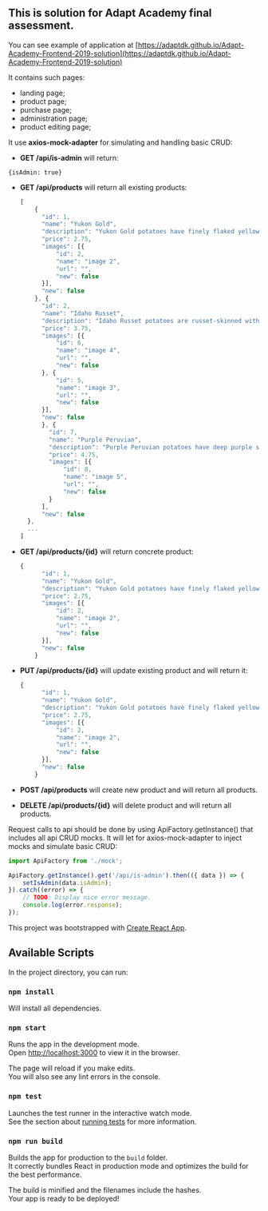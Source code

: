 ## This is solution for Adapt Academy final assessment.

You can see example of application at [https://adaptdk.github.io/Adapt-Academy-Frontend-2019-solution](https://adaptdk.github.io/Adapt-Academy-Frontend-2019-solution)

It contains such pages:
- landing page;
- product page;
- purchase page;
- administration page;
- product editing page;

It use **axios-mock-adapter** for simulating and handling basic CRUD:

-  **GET /api/is-admin** will return:

  ```{isAdmin: true}```

- **GET /api/products** will return all existing products:

  ```javascript
  [
      {
        "id": 1,
        "name": "Yukon Gold",
        "description": "Yukon Gold potatoes have finely flaked yellowish-white skin with light yellow flesh. They're bright, vegetal and slightly sweet, with a smooth, slightly waxy texture and moist flesh. They're best for boiling, baking and making French fries. They'll also stand up well to grilling, pan frying and roasting.",
        "price": 2.75,
        "images": [{
            "id": 2,
            "name": "image 2",
            "url": "",
            "new": false
        }],
        "new": false
      }, {
        "id": 2,
        "name": "Idaho Russet",
        "description": "Idaho Russet potatoes are russet-skinned with white flesh. They're what we typically imagine when we think of potatoes. They have a neutral potato flavor, a fluffy, creamy and soft texture, and are best for baking, mashing and making French fries. They're also very absorbent, so are great paired with butter and cream -- think mashed potatoes. Just don't try using Idaho Russets for potato salads, gratins or any dish that requires the potatoes to hold their shape.",
        "price": 3.75,
        "images": [{
            "id": 6,
            "name": "image 4",
            "url": "",
            "new": false
        }, {
            "id": 5,
            "name": "image 3",
            "url": "",
            "new": false
        }],
        "new": false
        }, {
          "id": 7,
          "name": "Purple Peruvian",
          "description": "Purple Peruvian potatoes have deep purple skin and flesh. The flesh is either uniform throughout or marbled with white and deep, inky purple. They're earthy and slightly nutty, with an almost buttery aftertaste. They have a dry and starchy texture and are best for boiling, baking, roasting, frying and grilling, although they should work in all dishes and preparations.",
          "price": 4.75,
          "images": [{
              "id": 8,
              "name": "image 5",
              "url": "",
              "new": false
          }
        ],
        "new": false
    },
    ...
  ]
  ```

- **GET /api/products/{id}** will return concrete product:

  ```javascript
  {
        "id": 1,
        "name": "Yukon Gold",
        "description": "Yukon Gold potatoes have finely flaked yellowish-white skin with light yellow flesh. They're bright, vegetal and slightly sweet, with a smooth, slightly waxy texture and moist flesh. They're best for boiling, baking and making French fries. They'll also stand up well to grilling, pan frying and roasting.",
        "price": 2.75,
        "images": [{
            "id": 2,
            "name": "image 2",
            "url": "",
            "new": false
        }],
        "new": false
      }
  ```

- **PUT /api/products/{id}** will update existing product and will return it:

  ```javascript
  {
        "id": 1,
        "name": "Yukon Gold",
        "description": "Yukon Gold potatoes have finely flaked yellowish-white skin with light yellow flesh. They're bright, vegetal and slightly sweet, with a smooth, slightly waxy texture and moist flesh. They're best for boiling, baking and making French fries. They'll also stand up well to grilling, pan frying and roasting.",
        "price": 2.75,
        "images": [{
            "id": 2,
            "name": "image 2",
            "url": "",
            "new": false
        }],
        "new": false
      }
  ```

- **POST /api/products** will create new product and will return all products. 
- **DELETE /api/products/{id}** will delete product and will return all products.

Request calls to api should be done by using ApiFactory.getInstance() that includes all api CRUD mocks. It will let for axios-mock-adapter to inject mocks and simulate basic CRUD:

```javascript
import ApiFactory from './mock';

ApiFactory.getInstance().get('/api/is-admin').then(({ data }) => {
    setIsAdmin(data.isAdmin);
}).catch((error) => {
    // TODO: Display nice error message.
    console.log(error.response);
});
```


This project was bootstrapped with [Create React App](https://github.com/facebook/create-react-app).

## Available Scripts

In the project directory, you can run:

### `npm install`

Will install all dependencies.

### `npm start`

Runs the app in the development mode.<br>
Open [http://localhost:3000](http://localhost:3000) to view it in the browser.

The page will reload if you make edits.<br>
You will also see any lint errors in the console.

### `npm test`

Launches the test runner in the interactive watch mode.<br>
See the section about [running tests](https://facebook.github.io/create-react-app/docs/running-tests) for more information.

### `npm run build`

Builds the app for production to the `build` folder.<br>
It correctly bundles React in production mode and optimizes the build for the best performance.

The build is minified and the filenames include the hashes.<br>
Your app is ready to be deployed!


